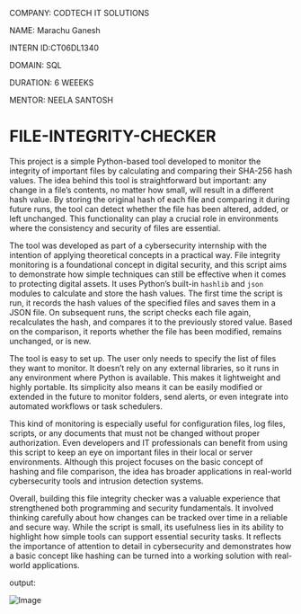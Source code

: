 COMPANY: CODTECH IT SOLUTIONS

NAME: Marachu Ganesh

INTERN ID:CT06DL1340

DOMAIN: SQL

DURATION: 6 WEEEKS

MENTOR: NEELA SANTOSH

# FILE-INTEGRITY-CHECKER

This project is a simple Python-based tool developed to monitor the integrity of important files by calculating and comparing their SHA-256 hash values. The idea behind this tool is straightforward but important: any change in a file’s contents, no matter how small, will result in a different hash value. By storing the original hash of each file and comparing it during future runs, the tool can detect whether the file has been altered, added, or left unchanged. This functionality can play a crucial role in environments where the consistency and security of files are essential.

The tool was developed as part of a cybersecurity internship with the intention of applying theoretical concepts in a practical way. File integrity monitoring is a foundational concept in digital security, and this script aims to demonstrate how simple techniques can still be effective when it comes to protecting digital assets. It uses Python’s built-in `hashlib` and `json` modules to calculate and store the hash values. The first time the script is run, it records the hash values of the specified files and saves them in a JSON file. On subsequent runs, the script checks each file again, recalculates the hash, and compares it to the previously stored value. Based on the comparison, it reports whether the file has been modified, remains unchanged, or is new.

The tool is easy to set up. The user only needs to specify the list of files they want to monitor. It doesn’t rely on any external libraries, so it runs in any environment where Python is available. This makes it lightweight and highly portable. Its simplicity also means it can be easily modified or extended in the future to monitor folders, send alerts, or even integrate into automated workflows or task schedulers.

This kind of monitoring is especially useful for configuration files, log files, scripts, or any documents that must not be changed without proper authorization. Even developers and IT professionals can benefit from using this script to keep an eye on important files in their local or server environments. Although this project focuses on the basic concept of hashing and file comparison, the idea has broader applications in real-world cybersecurity tools and intrusion detection systems.

Overall, building this file integrity checker was a valuable experience that strengthened both programming and security fundamentals. It involved thinking carefully about how changes can be tracked over time in a reliable and secure way. While the script is small, its usefulness lies in its ability to highlight how simple tools can support essential security tasks. It reflects the importance of attention to detail in cybersecurity and demonstrates how a basic concept like hashing can be turned into a working solution with real-world applications.

output:

![Image](https://github.com/user-attachments/assets/3f557b6b-174a-4704-a602-caf25277fd33)
